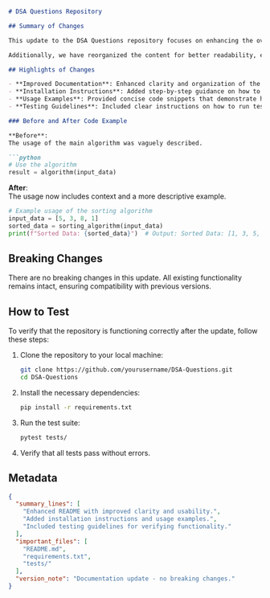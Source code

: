 ```markdown
# DSA Questions Repository

## Summary of Changes

This update to the DSA Questions repository focuses on enhancing the overall clarity and usability of the README file. We have made significant improvements to the documentation by adding detailed explanations of the project's purpose, installation instructions, and usage examples. This will help both new and experienced developers to quickly understand how to utilize the repository effectively.

Additionally, we have reorganized the content for better readability, ensuring that essential information is easy to find. The improved structure includes clear sections for features, code examples, and testing instructions, which will aid in onboarding contributors and users alike. 

## Highlights of Changes

- **Improved Documentation**: Enhanced clarity and organization of the README.
- **Installation Instructions**: Added step-by-step guidance on how to set up the project.
- **Usage Examples**: Provided concise code snippets that demonstrate how to use key features of the repository.
- **Testing Guidelines**: Included clear instructions on how to run tests to verify functionality.

### Before and After Code Example

**Before**:  
The usage of the main algorithm was vaguely described.

```python
# Use the algorithm
result = algorithm(input_data)
```

**After**:  
The usage now includes context and a more descriptive example.

```python
# Example usage of the sorting algorithm
input_data = [5, 3, 8, 1]
sorted_data = sorting_algorithm(input_data)
print(f"Sorted Data: {sorted_data}")  # Output: Sorted Data: [1, 3, 5, 8]
```

## Breaking Changes

There are no breaking changes in this update. All existing functionality remains intact, ensuring compatibility with previous versions.

## How to Test

To verify that the repository is functioning correctly after the update, follow these steps:

1. Clone the repository to your local machine:
   ```bash
   git clone https://github.com/yourusername/DSA-Questions.git
   cd DSA-Questions
   ```

2. Install the necessary dependencies:
   ```bash
   pip install -r requirements.txt
   ```

3. Run the test suite:
   ```bash
   pytest tests/
   ```

4. Verify that all tests pass without errors.

## Metadata

```json
{
  "summary_lines": [
    "Enhanced README with improved clarity and usability.",
    "Added installation instructions and usage examples.",
    "Included testing guidelines for verifying functionality."
  ],
  "important_files": [
    "README.md",
    "requirements.txt",
    "tests/"
  ],
  "version_note": "Documentation update - no breaking changes."
}
```
```